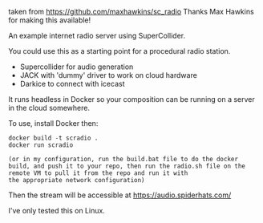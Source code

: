 taken from https://github.com/maxhawkins/sc_radio
Thanks Max Hawkins for making this available!

An example internet radio server using SuperCollider.

You could use this as a starting point for a procedural radio station.

* Supercollider for audio generation
* JACK with 'dummy' driver to work on cloud hardware
* Darkice to connect with icecast

It runs headless in Docker so your composition can be running on a server in the cloud somewhere.

To use, install Docker then:

    docker build -t scradio .
    docker run scradio

    (or in my configuration, run the build.bat file to do the docker build, and push it to your repo, then run the radio.sh file on the remote VM to pull it from the repo and run it with 
    the appropriate network configuration)

Then the stream will be accessible at https://audio.spiderhats.com/<mountpoint>

I've only tested this on Linux.
